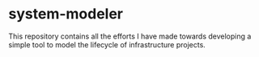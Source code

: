# system-modeler
This repository contains all the efforts I have made towards developing a simple tool to model the lifecycle of infrastructure projects. 
